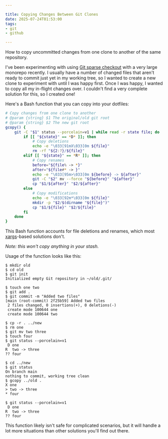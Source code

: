 ```yaml
---

title: Copying Changes Between Git Clones
date: 2025-07-24T01:53:00
tags:
- git
- github

---
```


How to copy uncommitted changes from one clone to another of the same repository.

I've been experimenting with using [Git sparse checkout](https://git-scm.com/docs/git-sparse-checkout) with a very large monorepo recently. I usually have a number of changed files that aren't ready to commit just yet in my working tree, so I wanted to create a new clone to experiment with until I was happy first. Once I was happy, I wanted to copy all my in-flight changes over. I couldn't find a very complete solution for this, so I created one!

Here's a Bash function that you can copy into your dotfiles:

```bash
# Copy changes from one clone to another
# @param {string} $1 The original/old git root
# @param {string} $2 The new git root
gcopy() {
    git -C "$1" status --porcelain=v1 | while read -r state file; do
        if [[ "${state}" == *D* ]]; then
            # Copy deletions
            echo -e "\033[91mX\033[0m ${file}"
            rm -rf "${2:?}/${file}"
        elif [[ "${state}" == *R* ]]; then
            # Copy renames
            before="${file% -> *}"
            after="${file#* -> }"
            echo -e "\033[95m>\033[0m ${before} -> ${after}"
            git -C "$2" mv --force "${before}" "${after}"
            cp "$1/${after}" "$2/${after}"
        else
            # Copy modifications
            echo -e "\033[92m*\033[0m ${file}"
            mkdir -p "$2/$(dirname "${file}")"
            cp "$1/${file}" "$2/${file}"
        fi
    done
}
```

This Bash function accounts for file deletions and renames, which most [xargs](https://linux.die.net/man/1/xargs)-based solutions don't.

_Note: this won't copy anything in your stash._

Usage of the function looks like this:

```shell
$ mkdir old
$ cd old
$ git init
Initialized empty Git repository in ~/old/.git/

$ touch one two
$ git add .
$ git commit -m "Added two files"
[main (root-commit) 2f25b59] Added two files
 2 files changed, 0 insertions(+), 0 deletions(-)
 create mode 100644 one
 create mode 100644 two

$ cp -r . ../new
$ rm one
$ git mv two three
$ touch four
$ git status --porcelain=v1
 D one
R  two -> three
?? four

$ cd ../new
$ git status
On branch main
nothing to commit, working tree clean
$ gcopy ../old .
X one
> two -> three
* four

$ git status --porcelain=v1
 D one
R  two -> three
?? four
```

This function likely isn't safe for complicated scenarios, but it will handle a lot more situations than other solutions you'll find out there.

